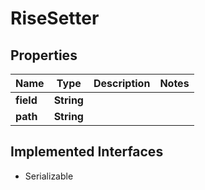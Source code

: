 

# RiseSetter


## Properties

| Name | Type | Description | Notes |
|------------ | ------------- | ------------- | -------------|
|**field** | **String** |  |  |
|**path** | **String** |  |  |


## Implemented Interfaces

* Serializable


